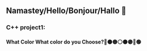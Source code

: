 <h2>Namastey/Hello/Bonjour/Hallo 👋 </h2>
<h3>C++ project1:</h3>
<h4>What Color What color do you Choose?🔴🟠🟡⚪🟤🟣🔵🟢</h4>
